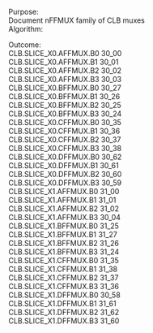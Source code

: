 Purpose:  
Document nFFMUX family of CLB muxes  
Algorithm:   
  
Outcome:  
CLB.SLICE_X0.AFFMUX.B0 30_00  
CLB.SLICE_X0.AFFMUX.B1 30_01  
CLB.SLICE_X0.AFFMUX.B2 30_02  
CLB.SLICE_X0.AFFMUX.B3 30_03  
CLB.SLICE_X0.BFFMUX.B0 30_27  
CLB.SLICE_X0.BFFMUX.B1 30_26  
CLB.SLICE_X0.BFFMUX.B2 30_25  
CLB.SLICE_X0.BFFMUX.B3 30_24  
CLB.SLICE_X0.CFFMUX.B0 30_35  
CLB.SLICE_X0.CFFMUX.B1 30_36  
CLB.SLICE_X0.CFFMUX.B2 30_37  
CLB.SLICE_X0.CFFMUX.B3 30_38  
CLB.SLICE_X0.DFFMUX.B0 30_62  
CLB.SLICE_X0.DFFMUX.B1 30_61  
CLB.SLICE_X0.DFFMUX.B2 30_60  
CLB.SLICE_X0.DFFMUX.B3 30_59  
CLB.SLICE_X1.AFFMUX.B0 31_00  
CLB.SLICE_X1.AFFMUX.B1 31_01  
CLB.SLICE_X1.AFFMUX.B2 31_02  
CLB.SLICE_X1.AFFMUX.B3 30_04  
CLB.SLICE_X1.BFFMUX.B0 31_25  
CLB.SLICE_X1.BFFMUX.B1 31_27  
CLB.SLICE_X1.BFFMUX.B2 31_26  
CLB.SLICE_X1.BFFMUX.B3 31_24  
CLB.SLICE_X1.CFFMUX.B0 31_35  
CLB.SLICE_X1.CFFMUX.B1 31_38  
CLB.SLICE_X1.CFFMUX.B2 31_37  
CLB.SLICE_X1.CFFMUX.B3 31_36  
CLB.SLICE_X1.DFFMUX.B0 30_58  
CLB.SLICE_X1.DFFMUX.B1 31_61  
CLB.SLICE_X1.DFFMUX.B2 31_62  
CLB.SLICE_X1.DFFMUX.B3 31_60  


